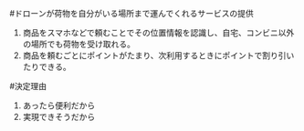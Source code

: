 #ドローンが荷物を自分がいる場所まで運んでくれるサービスの提供
1. 商品をスマホなどで頼むことでその位置情報を認識し、自宅、コンビニ以外の場所でも荷物を受け取れる。
1. 商品を頼むごとにポイントがたまり、次利用するときにポイントで割り引いたりできる。

#決定理由
1. あったら便利だから
1. 実現できそうだから
